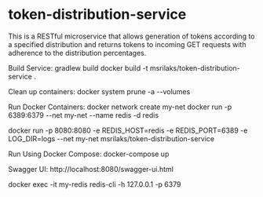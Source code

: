 # token-distribution-service
This is a RESTful microservice that allows generation of tokens according to a
specified distribution and returns tokens to incoming GET requests with adherence to the distribution percentages.

Build Service:
gradlew build
docker build -t msrilaks/token-distribution-service .

Clean up containers:
docker system prune -a --volumes

Run Docker Containers:
docker network create my-net
docker run -p 6389:6379 --net my-net --name redis -d redis

docker run -p 8080:8080 -e REDIS_HOST=redis -e REDIS_PORT=6389 -e LOG_DIR=logs --net my-net msrilaks/token-distribution-service

Run Using Docker Compose:
docker-compose up

Swagger UI:
http://localhost:8080/swagger-ui.html

docker exec -it my-redis redis-cli -h 127.0.0.1 -p 6379
